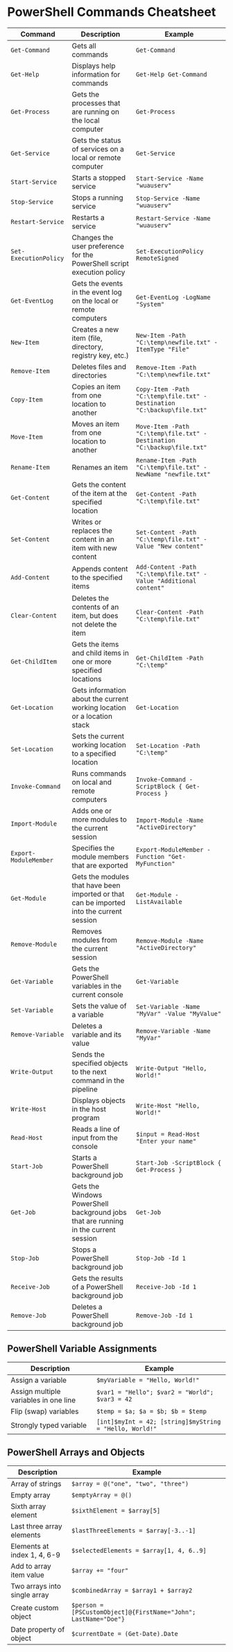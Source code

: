 # PowerShell Commands Cheatsheet

| Command               | Description                                                                               | Example                                                                |
| --------------------- | ----------------------------------------------------------------------------------------- | ---------------------------------------------------------------------- |
| `Get-Command`         | Gets all commands                                                                         | `Get-Command`                                                          |
| `Get-Help`            | Displays help information for commands                                                    | `Get-Help Get-Command`                                                 |
| `Get-Process`         | Gets the processes that are running on the local computer                                 | `Get-Process`                                                          |
| `Get-Service`         | Gets the status of services on a local or remote computer                                 | `Get-Service`                                                          |
| `Start-Service`       | Starts a stopped service                                                                  | `Start-Service -Name "wuauserv"`                                       |
| `Stop-Service`        | Stops a running service                                                                   | `Stop-Service -Name "wuauserv"`                                        |
| `Restart-Service`     | Restarts a service                                                                        | `Restart-Service -Name "wuauserv"`                                     |
| `Set-ExecutionPolicy` | Changes the user preference for the PowerShell script execution policy                    | `Set-ExecutionPolicy RemoteSigned`                                     |
| `Get-EventLog`        | Gets the events in the event log on the local or remote computers                         | `Get-EventLog -LogName "System"`                                       |
| `New-Item`            | Creates a new item (file, directory, registry key, etc.)                                  | `New-Item -Path "C:\temp\newfile.txt" -ItemType "File"`                |
| `Remove-Item`         | Deletes files and directories                                                             | `Remove-Item -Path "C:\temp\newfile.txt"`                              |
| `Copy-Item`           | Copies an item from one location to another                                               | `Copy-Item -Path "C:\temp\file.txt" -Destination "C:\backup\file.txt"` |
| `Move-Item`           | Moves an item from one location to another                                                | `Move-Item -Path "C:\temp\file.txt" -Destination "C:\backup\file.txt"` |
| `Rename-Item`         | Renames an item                                                                           | `Rename-Item -Path "C:\temp\file.txt" -NewName "newfile.txt"`          |
| `Get-Content`         | Gets the content of the item at the specified location                                    | `Get-Content -Path "C:\temp\file.txt"`                                 |
| `Set-Content`         | Writes or replaces the content in an item with new content                                | `Set-Content -Path "C:\temp\file.txt" -Value "New content"`            |
| `Add-Content`         | Appends content to the specified items                                                    | `Add-Content -Path "C:\temp\file.txt" -Value "Additional content"`     |
| `Clear-Content`       | Deletes the contents of an item, but does not delete the item                             | `Clear-Content -Path "C:\temp\file.txt"`                               |
| `Get-ChildItem`       | Gets the items and child items in one or more specified locations                         | `Get-ChildItem -Path "C:\temp"`                                        |
| `Get-Location`        | Gets information about the current working location or a location stack                   | `Get-Location`                                                         |
| `Set-Location`        | Sets the current working location to a specified location                                 | `Set-Location -Path "C:\temp"`                                         |
| `Invoke-Command`      | Runs commands on local and remote computers                                               | `Invoke-Command -ScriptBlock { Get-Process }`                          |
| `Import-Module`       | Adds one or more modules to the current session                                           | `Import-Module -Name "ActiveDirectory"`                                |
| `Export-ModuleMember` | Specifies the module members that are exported                                            | `Export-ModuleMember -Function "Get-MyFunction"`                       |
| `Get-Module`          | Gets the modules that have been imported or that can be imported into the current session | `Get-Module -ListAvailable`                                            |
| `Remove-Module`       | Removes modules from the current session                                                  | `Remove-Module -Name "ActiveDirectory"`                                |
| `Get-Variable`        | Gets the PowerShell variables in the current console                                      | `Get-Variable`                                                         |
| `Set-Variable`        | Sets the value of a variable                                                              | `Set-Variable -Name "MyVar" -Value "MyValue"`                          |
| `Remove-Variable`     | Deletes a variable and its value                                                          | `Remove-Variable -Name "MyVar"`                                        |
| `Write-Output`        | Sends the specified objects to the next command in the pipeline                           | `Write-Output "Hello, World!"`                                         |
| `Write-Host`          | Displays objects in the host program                                                      | `Write-Host "Hello, World!"`                                           |
| `Read-Host`           | Reads a line of input from the console                                                    | `$input = Read-Host "Enter your name"`                                 |
| `Start-Job`           | Starts a PowerShell background job                                                        | `Start-Job -ScriptBlock { Get-Process }`                               |
| `Get-Job`             | Gets the Windows PowerShell background jobs that are running in the current session       | `Get-Job`                                                              |
| `Stop-Job`            | Stops a PowerShell background job                                                         | `Stop-Job -Id 1`                                                       |
| `Receive-Job`         | Gets the results of a PowerShell background job                                           | `Receive-Job -Id 1`                                                    |
| `Remove-Job`          | Deletes a PowerShell background job                                                       | `Remove-Job -Id 1`                                                     |

## PowerShell Variable Assignments

| Description                           | Example                                                 |
| ------------------------------------- | ------------------------------------------------------- |
| Assign a variable                     | `$myVariable = "Hello, World!"`                         |
| Assign multiple variables in one line | `$var1 = "Hello"; $var2 = "World"; $var3 = 42`          |
| Flip (swap) variables                 | `$temp = $a; $a = $b; $b = $temp`                       |
| Strongly typed variable               | `[int]$myInt = 42; [string]$myString = "Hello, World!"` |

## PowerShell Arrays and Objects

| Description                  | Example                                                         |
| ---------------------------- | --------------------------------------------------------------- |
| Array of strings             | `$array = @("one", "two", "three")`                             |
| Empty array                  | `$emptyArray = @()`                                             |
| Sixth array element          | `$sixthElement = $array[5]`                                     |
| Last three array elements    | `$lastThreeElements = $array[-3..-1]`                           |
| Elements at index 1, 4, 6-9  | `$selectedElements = $array[1, 4, 6..9]`                        |
| Add to array item value      | `$array += "four"`                                              |
| Two arrays into single array | `$combinedArray = $array1 + $array2`                            |
| Create custom object         | `$person = [PSCustomObject]@{FirstName="John"; LastName="Doe"}` |
| Date property of object      | `$currentDate = (Get-Date).Date`                                |
